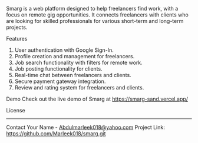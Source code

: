 Smarg is a web platform designed to help freelancers find work, with a focus on remote gig opportunities. It connects freelancers with clients who are looking for skilled professionals for various short-term and long-term projects.


Features

1. User authentication with Google Sign-In.
2. Profile creation and management for freelancers.
3. Job search functionality with filters for remote  work.
4. Job posting functionality for clients.
5. Real-time chat between freelancers and clients.
6. Secure payment gateway integration.
7. Review and rating system for freelancers and clients.

Demo
Check out the live demo of Smarg at https://smarg-sand.vercel.app/


License
**********

Contact
Your Name - Abdulmarleek018@yahoo.com
Project Link: https://github.com/Marleek018/smarg.git
